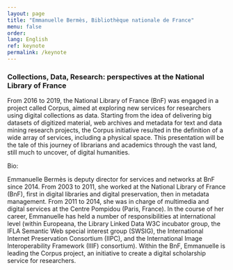 ```yaml
---
layout: page
title: "Emmanuelle Bermès, Bibliothèque nationale de France"
menu: false
order:
lang: English
ref: keynote
permalink: /keynote
---
```

### Collections, Data, Research: perspectives at the National Library of France

From 2016 to 2019, the National Library of France (BnF) was engaged in a project called Corpus, aimed at exploring new services for researchers using digital collections as data. Starting from the idea of delivering big datasets of digitized material, web archives and metadata for text and data mining research projects, the Corpus initiative resulted in the definition of a wide array of services, including a physical space. This presentation will be the tale of this journey of librarians and academics through the vast land, still much to uncover, of digital humanities.

Bio:

Emmanuelle Bermès is deputy director for services and networks at BnF since 2014. From 2003 to 2011, she worked at the National Library of France (BnF), first in digital libraries and digital preservation, then in metadata management. From 2011 to 2014, she was in charge of multimedia and digital services at the Centre Pompidou (Paris, France). In the course of her career, Emmanuelle has held a number of responsibilities at international level (within Europeana, the Library Linked Data W3C incubator group, the IFLA Semantic Web special interest group (SWSIG), the International Internet Preservation Consortium (IIPC), and the International Image Interoperability Framework (IIIF) consortium). Within the BnF, Emmanuelle is leading the Corpus project, an initiative to create a digital scholarship service for researchers.
